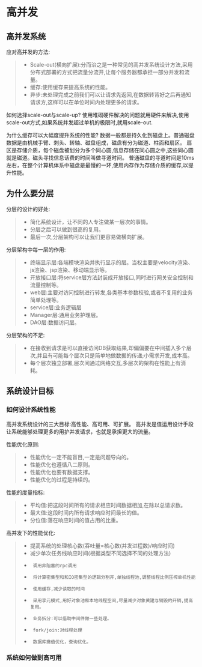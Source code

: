 # 高并发
## 高并发系统
应对高并发的方法:
>* Scale-out(横向扩展):分而治之是一种常见的高并发系统设计方法,采用分布式部署的方式把流量分流开,让每个服务器都承担一部分并发和流量。
>* 缓存:使用缓存来提高系统的性能。
>* 异步:未处理完成之前我们可以让请求先返回,在数据转背好之后再通知请求方,这样可以在单位时间内处理更多的请求。

如何选择scale-out与scale-up?
使用堆砌硬件解决的问题就用硬件来解决,使用scale-out方式,如果系统并发超过单机的极限时,就用scale-out.

为什么缓存可以大幅度提升系统的性能?
数据一般都是持久化到磁盘上。普通磁盘数据是由机械手臂、刺头、转轴、磁盘组成，磁盘有分为磁道、柱面和扇区。
扇区是存储介质，每个磁盘被划分为多个同心圆,信息存储在同心圆之中,这些同心圆就是磁道。磁头寻找信息话费的时间叫做寻道时间。
普通磁盘的寻道时间是10ms左右，在整个计算机体系中磁盘是最慢的一环,使用内存作为存储介质的缓存,以提升性能。

## 为什么要分层
分层的设计的好处:
>* 简化系统设计，让不同的人专注做某一层次的事情。
>* 分层之后可以做到很高的复用。
>* 最后一次,分层架构可以让我们更容易做横向扩展。

分层架构中每一层的作用:
>* 终端显示层:各端模块渲染并执行显示的层。当权主要是velocity渲染、js渲染、jsp渲染、移动端显示等。
>* 开放接口层:将service层方法封装成开放接口,同时进行网关安全控制和流量控制等。
>* web层:主要对访问控制进行转发,各类基本参数校验,或者不复用的业务简单处理等。
>* service层:业务逻辑层
>* Manager层:通用业务护理层。
>* DAO层:数据访问层。

分层架构的不足:
>* 在接收到请求是可以直接访问DB获取结果,却偏偏要在中间插入多个层次,并且有可能每个层次只是简单地做数据的传递;小需求开发,成本高。
>* 每个层次独立部署,层次间通过网络交互,多层次的架构在性能上有消耗。

## 系统设计目标
### 如何设计系统性能
高并发系统设计的三大目标:高性能、高可用、可扩展。
高并发是值运用设计手段让系统能够处理更多的用护并发请求，也就是承担更大的流量。

性能优化原则:
>* 性能优化一定不能盲目,一定是问题导向的。
>* 性能优化也遵循八二原则。
>* 性能优化也要有数据支撑。
>* 性能优化的过程是持续的。

性能的度量指标:
>* 平均值:把这段时间所有的请求相应时间数据相加,在除以总请求数。　
>* 最大值:这段时间内所有请求响应时间最长的值。
>* 分位值:落在响应时间的值占用的比重。

高并发下的性能优化:
>* 提高系统的处理核心数(吞吐量=核心数(并发进程数)/响应时间)
>* 减少单次任务线响应时间(根据类型不同选择不同的处理方法)
>* 		调用非阻塞的rpc调用
>* 		将计算密集型和和IO密集型的逻辑分割开,单独线程池,调整线程比例压榨单机性能
>* 		使用缓存,减少读取的时间
>* 		采用享元模式,用好对象池和本地线程空间,尽量减少对象黄建与销毁的开销,提高复用。
>* 		业务拆分:可以借助中间件做一些处理。
>* 		fork/join:对线程处理
>* 		数据库撇值优化，查询优化。
### 系统如何做到高可用
